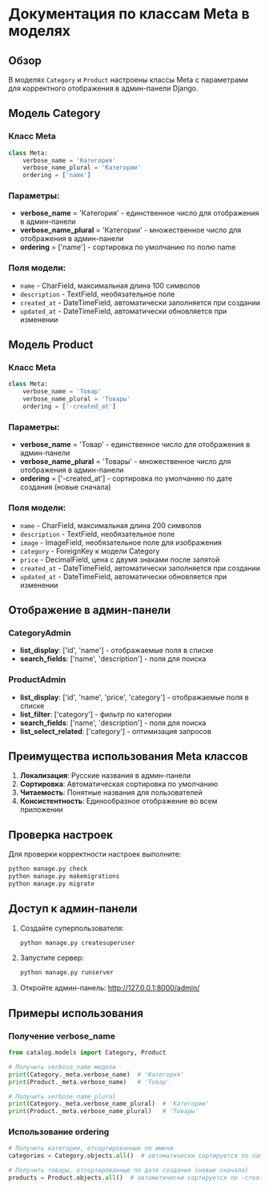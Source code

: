 # Документация по классам Meta в моделях

## Обзор

В моделях `Category` и `Product` настроены классы Meta с параметрами для корректного отображения в админ-панели Django.

## Модель Category

### Класс Meta
```python
class Meta:
    verbose_name = 'Категория'
    verbose_name_plural = 'Категории'
    ordering = ['name']
```

### Параметры:
- **verbose_name** = 'Категория' - единственное число для отображения в админ-панели
- **verbose_name_plural** = 'Категории' - множественное число для отображения в админ-панели
- **ordering** = ['name'] - сортировка по умолчанию по полю name

### Поля модели:
- `name` - CharField, максимальная длина 100 символов
- `description` - TextField, необязательное поле
- `created_at` - DateTimeField, автоматически заполняется при создании
- `updated_at` - DateTimeField, автоматически обновляется при изменении

## Модель Product

### Класс Meta
```python
class Meta:
    verbose_name = 'Товар'
    verbose_name_plural = 'Товары'
    ordering = ['-created_at']
```

### Параметры:
- **verbose_name** = 'Товар' - единственное число для отображения в админ-панели
- **verbose_name_plural** = 'Товары' - множественное число для отображения в админ-панели
- **ordering** = ['-created_at'] - сортировка по умолчанию по дате создания (новые сначала)

### Поля модели:
- `name` - CharField, максимальная длина 200 символов
- `description` - TextField, необязательное поле
- `image` - ImageField, необязательное поле для изображения
- `category` - ForeignKey к модели Category
- `price` - DecimalField, цена с двумя знаками после запятой
- `created_at` - DateTimeField, автоматически заполняется при создании
- `updated_at` - DateTimeField, автоматически обновляется при изменении

## Отображение в админ-панели

### CategoryAdmin
- **list_display**: ['id', 'name'] - отображаемые поля в списке
- **search_fields**: ['name', 'description'] - поля для поиска

### ProductAdmin
- **list_display**: ['id', 'name', 'price', 'category'] - отображаемые поля в списке
- **list_filter**: ['category'] - фильтр по категории
- **search_fields**: ['name', 'description'] - поля для поиска
- **list_select_related**: ['category'] - оптимизация запросов

## Преимущества использования Meta классов

1. **Локализация**: Русские названия в админ-панели
2. **Сортировка**: Автоматическая сортировка по умолчанию
3. **Читаемость**: Понятные названия для пользователей
4. **Консистентность**: Единообразное отображение во всем приложении

## Проверка настроек

Для проверки корректности настроек выполните:

```bash
python manage.py check
python manage.py makemigrations
python manage.py migrate
```

## Доступ к админ-панели

1. Создайте суперпользователя:
   ```bash
   python manage.py createsuperuser
   ```

2. Запустите сервер:
   ```bash
   python manage.py runserver
   ```

3. Откройте админ-панель: http://127.0.0.1:8000/admin/

## Примеры использования

### Получение verbose_name
```python
from catalog.models import Category, Product

# Получить verbose_name модели
print(Category._meta.verbose_name)  # 'Категория'
print(Product._meta.verbose_name)   # 'Товар'

# Получить verbose_name_plural
print(Category._meta.verbose_name_plural)  # 'Категории'
print(Product._meta.verbose_name_plural)   # 'Товары'
```

### Использование ordering
```python
# Получить категории, отсортированные по имени
categories = Category.objects.all()  # автоматически сортируется по name

# Получить товары, отсортированные по дате создания (новые сначала)
products = Product.objects.all()  # автоматически сортируется по -created_at
``` 